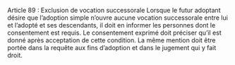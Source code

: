 Article 89 : Exclusion de vocation successorale
Lorsque le futur adoptant désire que l’adoption simple n’ouvre aucune vocation successorale entre lui et l’adopté et ses descendants, il doit en informer les personnes dont le consentement est requis.
Le consentement exprimé doit préciser qu’il est donné après acceptation de cette condition. La même mention doit être portée dans la requête aux fins d’adoption et dans le jugement qui y fait droit.